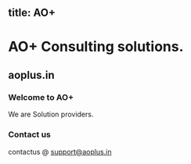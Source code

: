 title: AO+
---

# AO+ Consulting solutions.

## aoplus.in

### Welcome to AO+
We are Solution providers.

### Contact us
contactus @ support@aoplus.in
